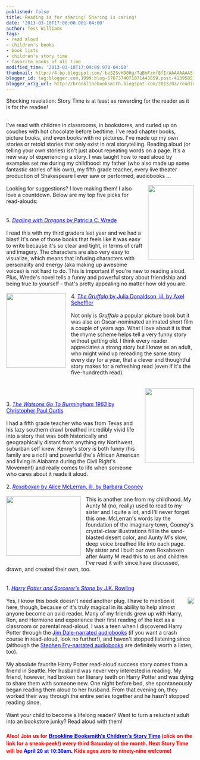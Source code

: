 ```yaml
---
published: false
title: Reading is for sharing! Sharing is caring!
date: '2013-03-18T17:06:00.001-04:00'
author: Tess Williams
tags:
- read aloud
- children's books
- book lists
- children's story time
- favorite books of all time
modified_time: '2013-03-18T17:09:09.970-04:00'
thumbnail: http://4.bp.blogspot.com/-beS2SvHD06g/TaBmFzmf8fI/AAAAAAAASfU/u6jTrsB4qR8/s72-c/Roxaboxen.jpg
blogger_id: tag:blogger.com,1999:blog-5767374071871443859.post-4139585138164719271
blogger_orig_url: http://brooklinebooksmith.blogspot.com/2013/03/reading-is-for-sharing-sharing-is-caring.html
---
```


Shocking revelation: Story Time is at least as rewarding for the reader as it is for the readee!<br /><br /><div class="separator" style="clear: both; text-align: center;"></div>I've read with children in classrooms, in bookstores, and curled up on couches with hot chocolate before bedtime. I've read chapter books, picture books, and even books with no pictures. I've made up my own stories or retold stories that only exist in oral storytelling. Reading aloud (or telling your own stories) isn't just about repeating words on a page. It's a new way of experiencing a story. I was taught how to read aloud by examples set me during my childhood: my father (who also made up some fantastic stories of his own), my fifth grade teacher, every live theater production of Shakespeare I ever saw or performed, audiobooks ...<br /><br /><a href="http://birdbrainbb.net/wp-content/uploads/2013/02/51eC4uO6deL-1.jpg" imageanchor="1" style="clear: right; float: right; margin-bottom: 1em; margin-left: 1em;"><img border="0" src="http://birdbrainbb.net/wp-content/uploads/2013/02/51eC4uO6deL-1.jpg" height="200" width="123" /></a>Looking for suggestions? I love making them! I also love a countdown. Below are my top five picks for read-alouds:<br /><br /><br />5. <a href="http://www.brooklinebooksmith-shop.com/book/9780152045661"><span style="color: blue;"><i>Dealing with Dragons</i>&nbsp;by Patricia C. Wrede</span></a><br /><br />I read this with my third graders last year and we had a blast! It's one of those books that feels like it was easy to write because it's so clear and tight, in terms of craft and imagery. The characters are also very easy to visualize, which means that infusing characters with personality and energy (aka making up awesome voices) is not hard to do. This is important if you're new to reading aloud. Plus, Wrede's novel tells a funny and powerful story about friendship and being true to yourself - that's pretty appealing no matter how old you are.<br /><br /><a href="http://upload.wikimedia.org/wikipedia/en/thumb/3/34/Fairuse_Gruffalo.jpg/200px-Fairuse_Gruffalo.jpg" imageanchor="1" style="clear: left; float: left; margin-bottom: 1em; margin-right: 1em;"><img border="0" src="http://upload.wikimedia.org/wikipedia/en/thumb/3/34/Fairuse_Gruffalo.jpg/200px-Fairuse_Gruffalo.jpg" height="200" width="160" /></a>4. <a href="http://www.brooklinebooksmith-shop.com/book/%5Bmodel%5D-471"><span style="color: blue;"><i>The Gruffalo</i> by Julia Donaldson, ill. by Axel Scheffler</span></a><br /><br />Not only is <i>Gruffalo</i> a popular picture book but it was also an Oscar-nominated animated short film a couple of years ago. What I love about it is that the rhyme scheme helps tell a very funny story without getting old. I think every reader appreciates a strong story but I know as an adult, who might wind up rereading the same story every day for a year, that a clever and thoughtful story makes for a refreshing read (even if it's the five-hundredth read).<br /><br /><br /><a href="http://gatheringbooks.files.wordpress.com/2011/02/watsons.jpeg" imageanchor="1" style="clear: right; float: right; margin-bottom: 1em; margin-left: 1em;"><img border="0" src="http://gatheringbooks.files.wordpress.com/2011/02/watsons.jpeg" height="200" width="131" /></a><br /><br />3. <a href="http://www.brooklinebooksmith-shop.com/book/9780440228004"><span style="color: blue;"><i>The Watsons Go To Burmingham 1963</i>&nbsp;by Christopher Paul Curtis</span></a><br /><br />I had a fifth grade teacher who was from Texas and his lazy southern drawl breathed incredibly vivid life into a story that was both historically and geographically distant from anything my Northwest, suburban self knew. Kenny's story is both funny (his family are a riot!) and powerful (he's African American and living in Alabama during the Civil Right's Movement) and really comes to life when someone who cares about it reads it aloud.<br /><br />2. <a href="http://www.brooklinebooksmith-shop.com/book/9780060526337"><span style="color: blue;"><i>Roxaboxen</i> by Alice McLerran, ill. by Barbara Cooney</span></a><br /><br /><div class="separator" style="clear: both; text-align: center;"><a href="http://4.bp.blogspot.com/-beS2SvHD06g/TaBmFzmf8fI/AAAAAAAASfU/u6jTrsB4qR8/s1600/Roxaboxen.jpg" imageanchor="1" style="clear: left; float: left; margin-bottom: 1em; margin-right: 1em;"><img border="0" src="http://4.bp.blogspot.com/-beS2SvHD06g/TaBmFzmf8fI/AAAAAAAASfU/u6jTrsB4qR8/s1600/Roxaboxen.jpg" height="160" width="200" /></a></div>This is another one from my childhood. My Aunty M (no, really) used to read to my sister and I quite a lot, and I'll never forget this one. McLerran's words lay the foundation of the imaginary town, Cooney's crystal-clear illustrations fill in the sand-blasted desert color, and Aunty M's slow, deep voice breathed life into each page. My sister and I built our own Roxaboxen after Aunty M read this to us and children I've read it with since have discussed, drawn, and created their own, too.<br /><br /><br />1. <a href="http://www.brooklinebooksmith-shop.com/book/9780590353427"><span style="color: blue;"><i>Harry Potter and Sorcerer's Stone</i>&nbsp;by J.K. Rowling</span></a><br /><br /><a href="http://upload.wikimedia.org/wikipedia/en/thumb/b/bf/Harry_Potter_and_the_Sorcerer's_Stone.jpg/170px-Harry_Potter_and_the_Sorcerer's_Stone.jpg" imageanchor="1" style="clear: right; float: right; margin-bottom: 1em; margin-left: 1em;"><img border="0" src="http://upload.wikimedia.org/wikipedia/en/thumb/b/bf/Harry_Potter_and_the_Sorcerer's_Stone.jpg/170px-Harry_Potter_and_the_Sorcerer's_Stone.jpg" /></a>Yes, I know this book doesn't need another plug. I have to mention it here, though, because of it's truly magical in its ability to help almost anyone become an avid reader. Many of my friends grew up with Harry, Ron, and Hermione and experience their first reading of the text as a classroom or parental read-aloud. I was a teen when I discovered Harry Potter through the <a href="http://www.brooklinebooksmith-shop.com/book/9780807281956"><span style="color: blue;">Jim Dale-narrated audiobooks</span></a>&nbsp;(if you want a crash course in read-aloud, look no further!), and haven't stopped listening since (although the <a href="http://www.foyles.co.uk/witem/childrens/harry-potter-and-the-philosophers-stone,j-k-rowling-stephen-fry-9781907545016"><span style="color: blue;">Stephen Fry-narrated audiobooks</span></a> are definitely worth a listen, too).<br /><br />My absolute favorite Harry Potter read-aloud success story comes from a friend in Seattle. Her husband was never very interested in reading. My friend, however, had broken her literary teeth on Harry Potter and was dying to share them with someone new. One night before bed, she spontaneously began reading them aloud to her husband. From that evening on, they worked their way through the entire series together and he hasn't stopped reading since.<br /><br />Want your child to become a lifelong reader? Want to turn a reluctant adult into an bookstore junky? Read aloud with them!<br /><span style="color: red; font-family: Helvetica Neue, Arial, Helvetica, sans-serif;"><b><br /></b></span><span style="font-family: Helvetica Neue, Arial, Helvetica, sans-serif;"><b><span style="color: red;">Also! Join us for </span><a href="http://www.youtube.com/watch?v=6JF2YytR-fA&amp;list=UUQA3D5UTZ1Ib8zHoaOdtleQ&amp;index=1"><span style="color: blue;">Brookline Booksmith's Children's Story Time</span></a><span style="color: red;">&nbsp;(click on the link for a sneak-peek!) every third Saturday of the month.&nbsp;</span></b></span><b style="font-family: 'Helvetica Neue', Arial, Helvetica, sans-serif;"><span style="color: red;">Next Story Time will be&nbsp;</span><span style="background-color: white;"><span style="color: blue;">April 20 at 10:30am.&nbsp;</span></span></b><b style="font-family: 'Helvetica Neue', Arial, Helvetica, sans-serif;"><span style="color: red;">Kids ages zero to ninety-nine welcome!&nbsp;</span></b>